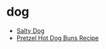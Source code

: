 # dog

 * [Salty Dog](index/s/salty-dog-200055.json)
 * [Pretzel Hot Dog Buns Recipe](index/p/pretzel-hot-dog-buns-recipe.json)
